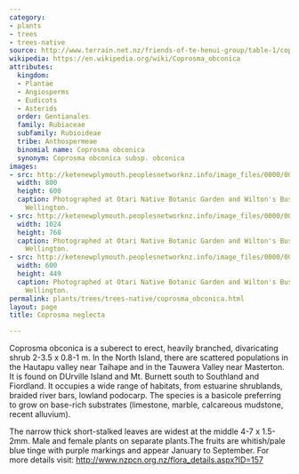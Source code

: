 ```yaml
---
category:
- plants
- trees
- trees-native
source: http://www.terrain.net.nz/friends-of-te-henui-group/table-1/coprosma-obconica.html
wikipedia: https://en.wikipedia.org/wiki/Coprosma_obconica
attributes:
  kingdom:
  - Plantae
  - Angiosperms
  - Eudicots
  - Asterids
  order: Gentianales
  family: Rubiaceae
  subfamily: Rubioideae
  tribe: Anthospermeae
  binomial name: Coprosma obconica
  synonym: Coprosma obconica subsp. obconica
images:
- src: http://ketenewplymouth.peoplesnetworknz.info/image_files/0000/0005/3524/Coprosma_obconica.JPG
  width: 800
  height: 600
  caption: Photographed at Otari Native Botanic Garden and Wilton's Bush Reserve.
    Wellington.
- src: http://ketenewplymouth.peoplesnetworknz.info/image_files/0000/0005/3514/Coprosma_obconica-001.JPG
  width: 1024
  height: 768
  caption: Photographed at Otari Native Botanic Garden and Wilton's Bush Reserve.
    Wellington.
- src: http://ketenewplymouth.peoplesnetworknz.info/image_files/0000/0005/3519/Coprosma_obconica-003.JPG
  width: 600
  height: 449
  caption: Photographed at Otari Native Botanic Garden and Wilton's Bush Reserve.
    Wellington.
permalink: plants/trees/trees-native/coprosma_obconica.html
layout: page
title: Coprosma neglecta

---
```

Coprosma obconica is a suberect to erect, heavily branched, divaricating shrub 2-3.5 x 0.8-1 m. In the North Island, there are scattered populations in the Hautapu valley near Taihape and in the Tauwera Valley near Masterton. It is found on DUrville Island and Mt. Burnett south to Southland and Fiordland. It occupies a wide range of habitats, from estuarine shrublands, braided river bars, lowland podocarp. The species is a basicole preferring to grow on base-rich substrates (limestone, marble, calcareous mudstone, recent alluvium).

The narrow thick short-stalked leaves are widest at the middle 4-7 x 1.5-2mm. 
Male and female plants on separate plants.The fruits are whitish/pale blue tinge with purple markings and appear January to September.
For more details visit: <a href="http://www.nzpcn.org.nz/flora_details.aspx?ID=157" target="_blank">http://www.nzpcn.org.nz/flora_details.aspx?ID=157</a> 
